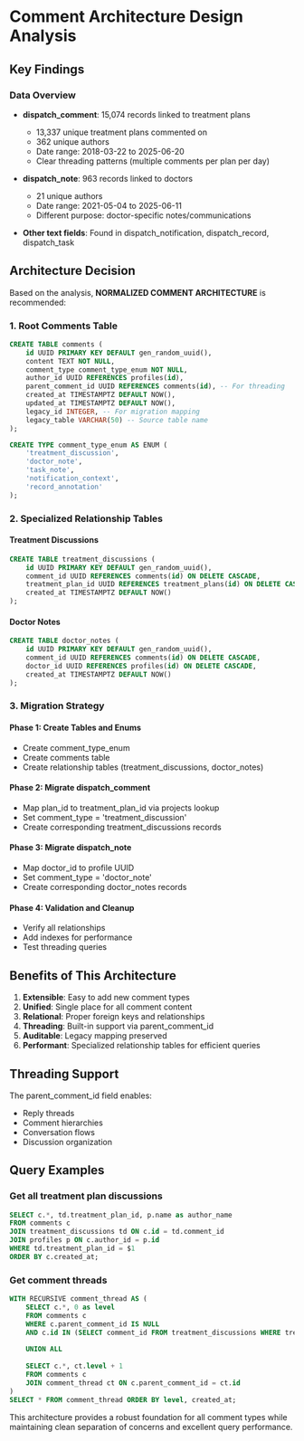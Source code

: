 # Comment Architecture Design Analysis

## Key Findings

### Data Overview
- **dispatch_comment**: 15,074 records linked to treatment plans
  - 13,337 unique treatment plans commented on
  - 362 unique authors
  - Date range: 2018-03-22 to 2025-06-20
  - Clear threading patterns (multiple comments per plan per day)

- **dispatch_note**: 963 records linked to doctors
  - 21 unique authors
  - Date range: 2021-05-04 to 2025-06-11
  - Different purpose: doctor-specific notes/communications

- **Other text fields**: Found in dispatch_notification, dispatch_record, dispatch_task

## Architecture Decision

Based on the analysis, **NORMALIZED COMMENT ARCHITECTURE** is recommended:

### 1. Root Comments Table
```sql
CREATE TABLE comments (
    id UUID PRIMARY KEY DEFAULT gen_random_uuid(),
    content TEXT NOT NULL,
    comment_type comment_type_enum NOT NULL,
    author_id UUID REFERENCES profiles(id),
    parent_comment_id UUID REFERENCES comments(id), -- For threading
    created_at TIMESTAMPTZ DEFAULT NOW(),
    updated_at TIMESTAMPTZ DEFAULT NOW(),
    legacy_id INTEGER, -- For migration mapping
    legacy_table VARCHAR(50) -- Source table name
);

CREATE TYPE comment_type_enum AS ENUM (
    'treatment_discussion',
    'doctor_note', 
    'task_note',
    'notification_context',
    'record_annotation'
);
```

### 2. Specialized Relationship Tables

#### Treatment Discussions
```sql
CREATE TABLE treatment_discussions (
    id UUID PRIMARY KEY DEFAULT gen_random_uuid(),
    comment_id UUID REFERENCES comments(id) ON DELETE CASCADE,
    treatment_plan_id UUID REFERENCES treatment_plans(id) ON DELETE CASCADE,
    created_at TIMESTAMPTZ DEFAULT NOW()
);
```

#### Doctor Notes
```sql
CREATE TABLE doctor_notes (
    id UUID PRIMARY KEY DEFAULT gen_random_uuid(),
    comment_id UUID REFERENCES comments(id) ON DELETE CASCADE,
    doctor_id UUID REFERENCES profiles(id) ON DELETE CASCADE,
    created_at TIMESTAMPTZ DEFAULT NOW()
);
```

### 3. Migration Strategy

#### Phase 1: Create Tables and Enums
- Create comment_type_enum
- Create comments table
- Create relationship tables (treatment_discussions, doctor_notes)

#### Phase 2: Migrate dispatch_comment
- Map plan_id to treatment_plan_id via projects lookup
- Set comment_type = 'treatment_discussion'
- Create corresponding treatment_discussions records

#### Phase 3: Migrate dispatch_note
- Map doctor_id to profile UUID
- Set comment_type = 'doctor_note'
- Create corresponding doctor_notes records

#### Phase 4: Validation and Cleanup
- Verify all relationships
- Add indexes for performance
- Test threading queries

## Benefits of This Architecture

1. **Extensible**: Easy to add new comment types
2. **Unified**: Single place for all comment content
3. **Relational**: Proper foreign keys and relationships
4. **Threading**: Built-in support via parent_comment_id
5. **Auditable**: Legacy mapping preserved
6. **Performant**: Specialized relationship tables for efficient queries

## Threading Support
The parent_comment_id field enables:
- Reply threads
- Comment hierarchies  
- Conversation flows
- Discussion organization

## Query Examples

### Get all treatment plan discussions
```sql
SELECT c.*, td.treatment_plan_id, p.name as author_name
FROM comments c
JOIN treatment_discussions td ON c.id = td.comment_id
JOIN profiles p ON c.author_id = p.id
WHERE td.treatment_plan_id = $1
ORDER BY c.created_at;
```

### Get comment threads
```sql
WITH RECURSIVE comment_thread AS (
    SELECT c.*, 0 as level
    FROM comments c
    WHERE c.parent_comment_id IS NULL
    AND c.id IN (SELECT comment_id FROM treatment_discussions WHERE treatment_plan_id = $1)
    
    UNION ALL
    
    SELECT c.*, ct.level + 1
    FROM comments c
    JOIN comment_thread ct ON c.parent_comment_id = ct.id
)
SELECT * FROM comment_thread ORDER BY level, created_at;
```

This architecture provides a robust foundation for all comment types while maintaining clean separation of concerns and excellent query performance.
